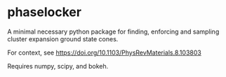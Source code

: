 # phaselocker
A minimal necessary python package for finding, enforcing and sampling cluster expansion ground state cones.

For context, see https://doi.org/10.1103/PhysRevMaterials.8.103803 

Requires numpy, scipy, and bokeh. 
